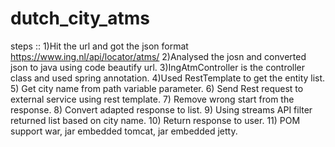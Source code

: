 # dutch_city_atms

steps  ::
1)Hit the url and got the json format https://www.ing.nl/api/locator/atms/ 
2)Analysed the josn and converted json to java using code beautify url.
3)IngAtmController is the controller class and used spring annotation.
4)Used RestTemplate to get the entity list.
5) Get city name from path variable parameter. 
6) Send Rest request to external service using rest template.
7) Remove wrong start from the response.
8) Convert adapted response to list.
9) Using streams API filter returned list based on city name.
10) Return response to user.
11) POM support war, jar embedded tomcat, jar embedded jetty.
